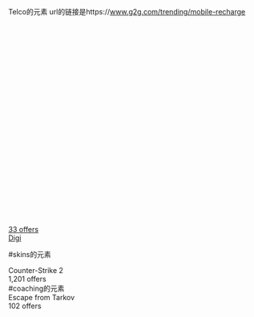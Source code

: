 Telco的元素 url的链接是https://www.g2g.com/trending/mobile-recharge
<a data-v-40aa2ee8="" href="/categories/digi-gift-cards" class="cursor-pointer g-card-no-deco swiper-no-swiping"><div data-v-40aa2ee8="" class="rounded-borders relative-position g-card-hover background-image"><div data-v-40aa2ee8="" role="img" aria-label="brand_image" class="rounded-borders q-img overflow-hidden"><div style="padding-bottom: 80%;"></div><div class="q-img__image absolute-full" style="background-size: cover; background-position: 50% 50%; background-image: url(&quot;https://assets.g2g.com/img/offer/kr_8f88b6fd-93df-4a07-b8b0-7d90b152b81f_ab3c686e-c265-4b24-9fc1-dfb546c7cfc2.webp?v=20250707&quot;);"></div><div class="q-img__content absolute-full"></div></div><div data-v-40aa2ee8="" class="fit absolute-top column justify-between"><div data-v-40aa2ee8="" class="row justify-end q-pa-sm" style="z-index: 1;"><div data-v-40aa2ee8="" class="g-chip-counter dark">
              33 offers
            </div></div><div data-v-40aa2ee8="" class="q-pa-md text-body1 text-center bg-bottom-gradient text-white" style="z-index: 1;"><div data-v-40aa2ee8="" class="ellipsis-2-lines">
              Digi
            </div></div></div></div><!----><!----></a>

#skins的元素
<div data-v-2c68e894="" class="g-brand-item-plain rounded-borders relative-position"><div data-v-2c68e894="" class="absolute fit g-brand-item-plain__background"></div><div data-v-2c68e894="" class="fold"></div><div data-v-2c68e894="" class="fit flex flex-center text-center absolute" style="z-index: 1;"><div data-v-2c68e894="" class="q-pa-md"><div data-v-2c68e894="" class="ellipsis-2-lines">
              Counter-Strike 2
            </div></div></div><div data-v-2c68e894="" class="absolute-right q-pa-sm"><div data-v-2c68e894="" class="g-chip-counter dark">
            1,201 offers
          </div></div></div>
#coaching的元素
<div data-v-2c68e894="" class="g-brand-item-plain rounded-borders relative-position"><div data-v-2c68e894="" class="absolute fit g-brand-item-plain__background"></div><div data-v-2c68e894="" class="fold"></div><div data-v-2c68e894="" class="fit flex flex-center text-center absolute" style="z-index: 1;"><div data-v-2c68e894="" class="q-pa-md"><div data-v-2c68e894="" class="ellipsis-2-lines">
              Escape from Tarkov
            </div></div></div><div data-v-2c68e894="" class="absolute-right q-pa-sm"><div data-v-2c68e894="" class="g-chip-counter dark">
            102 offers
          </div></div></div>
